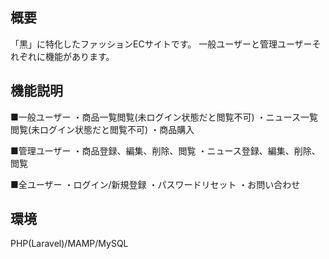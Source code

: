 ## 概要

「黒」に特化したファッションECサイトです。
一般ユーザーと管理ユーザーそれぞれに機能があります。

## 機能説明

■一般ユーザー
・商品一覧閲覧(未ログイン状態だと閲覧不可)
・ニュース一覧閲覧(未ログイン状態だと閲覧不可)
・商品購入

■管理ユーザー
・商品登録、編集、削除、閲覧
・ニュース登録、編集、削除、閲覧

■全ユーザー
・ログイン/新規登録
・パスワードリセット
・お問い合わせ

## 環境

PHP(Laravel)/MAMP/MySQL
